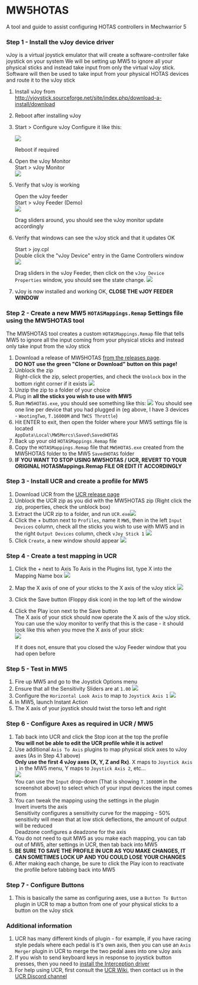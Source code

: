 # MW5HOTAS
 A tool and guide to assist configuring HOTAS controllers in Mechwarrior 5



### Step 1 - Install the vJoy device driver

vJoy is a virtual joystick emulator that will create a software-controller fake joystick on your system
We will be setting up MW5 to ignore all your physical sticks and instead take input from only the virtual vJoy stick. Software will then be used to take input from your physical HOTAS devices and route it to the vJoy stick

1. Install vJoy from http://vjoystick.sourceforge.net/site/index.php/download-a-install/download

2. Reboot after installing vJoy

3. Start > Configure vJoy
   Configure it like this:

   ![](https://i.imgur.com/0DqL0q1.png)

   Reboot if required

4. Open the vJoy Monitor  
   Start > vJoy Monitor  
   ![](https://i.imgur.com/TAmtjsW.png)

5. Verify that vJoy is working  

   Open the vJoy feeder  
   Start > vJoy Feeder (Demo)  
   ![](https://i.imgur.com/kK7HUJW.png)

   Drag sliders around, you should see the vJoy monitor update accordingly

6. Verify that windows can see the vJoy stick and that it updates OK  

   Start > joy.cpl  
   Double click the "vJoy Device" entry in the Game Controllers window  
   ![](https://i.imgur.com/wgywg3Q.png)

   Drag sliders in the vJoy Feeder, then click on the `vJoy Device Properties` window, you should see the state change.
   ![](https://i.imgur.com/VwYshmY.gif)

7. vJoy is now installed and working OK, **CLOSE THE vJOY FEEDER WINDOW**



### Step 2 - Create a new MW5 `HOTASMappings.Remap` Settings file using the MW5HOTAS tool

The MW5HOTAS tool creates a custom `HOTASMappings.Remap` file that tells MW5 to ignore all the input coming from your physical sticks and instead only take input from the vJoy stick

1. Download a release of MW5HOTAS [from the releases page](https://github.com/evilC/MW5HOTAS/releases).  
   **DO NOT use the green "Clone or Download" button on this page!**
2. Unblock the zip  
   Right-click the zip, select properties, and check the `Unblock` box in the bottom right corner if it exists
   ![](https://i.imgur.com/ACVCr7N.png)
3. Unzip the zip to a folder of your choice
4. Plug in **all the sticks you wish to use with MW5**
5. Run `MW5HOTAS.exe`, you should see something like this:
   ![](https://i.imgur.com/p2nL0hO.png)
   You should see one line per device that you had plugged in (eg above, I have 3 devices - `WootingTwo`, `T.16000M` and `TWCS Throttle`)
6. Hit ENTER to exit, then open the folder where your MW5 settings file is located  
   `AppData\Local\MW5Mercs\Saved\SavedHOTAS`
7. Back up your old `HOTASMappings.Remap` file
8. Copy the `HOTASMappings.Remap` file that `MW5HOTAS.exe` created from the MW5HOTAS folder to the MW5 `SavedHOTAS` folder
9. **IF YOU WANT TO STOP USING MW5HOTAS / UCR, REVERT TO YOUR ORIGINAL HOTASMappings.Remap FILE OR EDIT IT ACCORDINGLY**



### Step 3 - Install UCR and create a profile for MW5

1. Download UCR from the [UCR release page](https://github.com/Snoothy/UCR/releases)
2. Unblock the UCR zip as you did with the MW5HOTAS zip (Right click the zip, properties, check the unblock box)
3. Extract the UCR zip to a folder, and run `UCR.exe`![](https://i.imgur.com/2AtcFGC.png)
4. Click the + button next to `Profiles`, name it `MW5`, then in the left `Input Devices` column, check all the sticks you wish to use with MW5 and in the right `Output Devices` column, check `vJoy Stick 1`
   ![](https://i.imgur.com/RhVaep0.gif)
5. Click `Create`, a new window should appear
   ![](https://i.imgur.com/VtXf242.png)



### Step 4 - Create a test mapping in UCR

1. Click the + next to Axis To Axis in the Plugins list, type X into the Mapping Name box
   ![](https://i.imgur.com/6cvYcJj.png)

2. Map the X axis of one of your sticks to the X axis of the vJoy stick
   ![](https://i.imgur.com/oz9aczu.gif)

3. Click the Save button (Floppy disk icon) in the top left of the window

4. Click the Play icon next to the Save button  
   The X axis of your stick should now operate the X axis of the vJoy stick.  
   You can use the vJoy monitor to verify that this is the case - it should look like this when you move the X axis of your stick:  
   ![](https://i.imgur.com/m2vZPyZ.gif)

   If it does not, ensure that you closed the vJoy Feeder window that you had open before



### Step 5 - Test in MW5

1. Fire up MW5 and go to the Joystick Options menu
2. Ensure that all the Sensitivity Sliders are at `1.00`
   ![](https://i.imgur.com/yn6mCo4.png)
3. Configure the `Horizontal Look Axis` to map to `Joystick Axis 1`
   ![](https://i.imgur.com/7GCnZN7.png)
4. In MW5, launch Instant Action
5. The X axis of your joystick should twist the torso left and right



### Step 6 - Configure Axes as required in UCR / MW5

1. Tab back into UCR and click the Stop icon at the top the profile  
   **You will not be able to edit the UCR profile while it is active!**
2. Use additional `Axis To Axis` plugins to map physical stick axes to vJoy axes (As in Step 4.1 above)  
   **Only use the first 4 vJoy axes (X, Y, Z and Rx)**. X maps to `Joystick Axis 1` in the MW5 menu, Y maps to `Joystick Axis 2`, etc...  
   ![](https://i.imgur.com/IwKmPBf.png)  
   You can use the `Input` drop-down (That is showing `T.16000M` in the screenshot above) to select which of your input devices the input comes from
3. You can tweak the mapping using the settings in the plugin  
   Invert inverts the axis  
   Sensitivity configures a sensitivity curve for the mapping - 50% sensitivity will mean that at low stick deflections, the amount of output will be reduced  
   Deadzone configures a deadzone for the axis  
4. You do not need to quit MW5 as you make each mapping, you can tab out of MW5, alter settings in UCR, then tab back into MW5
5. **BE SURE TO SAVE THE PROFILE IN UCR AS YOU MAKE CHANGES, IT CAN SOMETIMES LOCK UP AND YOU COULD LOSE YOUR CHANGES**
6. After making each change, be sure to click the Play icon to reactivate the profile before tabbing back into MW5



### Step 7 - Configure Buttons

1. This is basically the same as configuring axes, use a `Button To Button` plugin in UCR to map a button from one of your physical sticks to a button on the vJoy stick



### Additional information

1. UCR has many different kinds of plugin - for example, if you have racing style pedals where each pedal is it's own axis, then you can use an `Axis Merger` plugin in UCR to merge the two pedal axes into one vJoy axis
2. If you wish to send keyboard keys in response to joystick button presses, then you need to [install the Interception driver](https://github.com/Snoothy/UCR/wiki/Core_Interception)
3. For help using UCR, first consult the [UCR Wiki](https://github.com/Snoothy/UCR/wiki), then contact us in the [UCR Discord channel](https://discord.gg/MmnhQYQ)